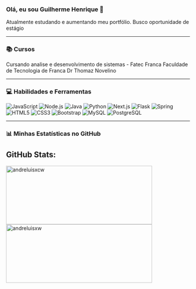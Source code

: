 ### Olá, eu sou Guilherme Henrique 👋

Atualmente estudando e aumentando meu portfólio.
Busco oportunidade de estágio

---

### 📚 Cursos

Cursando analise e desenvolvimento de sistemas - Fatec Franca Faculdade de Tecnologia de Franca Dr Thomaz Novelino

---

### 💻 Habilidades e Ferramentas

![JavaScript](https://img.shields.io/badge/JavaScript-F7DF1E?style=for-the-badge&logo=javascript&logoColor=black)
![Node.js](https://img.shields.io/badge/Node.js-339933?style=for-the-badge&logo=nodedotjs&logoColor=white)
![Java](https://img.shields.io/badge/Java-ED8B00?style=for-the-badge&logo=openjdk&logoColor=white)
![Python](https://img.shields.io/badge/Python-3776AB?style=for-the-badge&logo=python&logoColor=white)
![Next.js](https://img.shields.io/badge/Next.js-000000?style=for-the-badge&logo=nextdotjs&logoColor=white)
![Flask](https://img.shields.io/badge/Flask-000000?style=for-the-badge&logo=flask&logoColor=white)
![Spring](https://img.shields.io/badge/Spring-6DB33F?style=for-the-badge&logo=spring&logoColor=white)
![HTML5](https://img.shields.io/badge/HTML5-E34F26?style=for-the-badge&logo=html5&logoColor=white)
![CSS3](https://img.shields.io/badge/CSS3-1572B6?style=for-the-badge&logo=css3&logoColor=white)
![Bootstrap](https://img.shields.io/badge/Bootstrap-563D7C?style=for-the-badge&logo=bootstrap&logoColor=white)
![MySQL](https://img.shields.io/badge/MySQL-4479A1?style=for-the-badge&logo=mysql&logoColor=white)
![PostgreSQL](https://img.shields.io/badge/PostgreSQL-316192?style=for-the-badge&logo=postgresql&logoColor=white)

---

### 📊 Minhas Estatísticas no GitHub

## GitHub Stats:
 <p align="left">
    <img width="400em" height="160em" src="https://github-readme-stats.vercel.app/api?username=guilhermeHcampos&show_icons=true&locale=en&theme=tokyonight" alt="andreluisxcw"/>
  <img width="400em" height="160em" src="https://github-readme-streak-stats.herokuapp.com/?user=guilhermeHcampos&theme=tokyonight" alt="andreluisxw" />
</p>
